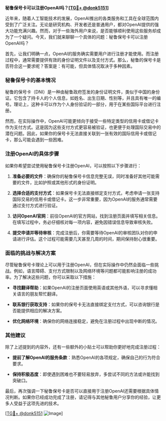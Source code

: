 **秘鲁保号卡可以注册OpenAI吗？[[TG💪+ @donk5151](https://t.me/s/donk5151)]**

近年来，随着人工智能技术的发展，OpenAI推出的各类服务和工具在全球范围内受到了广泛关注。无论是研究机构、开发者还是普通用户，都对OpenAI提供的强大功能充满兴趣。然而，对于一些海外用户来说，是否能够顺利使用这些服务却成为了一个疑问。今天，我们就来聊聊一个具体的问题：秘鲁保号卡可以注册OpenAI吗？

首先，让我们明确一点，OpenAI的服务确实需要用户进行注册才能使用。而注册过程中，通常需要提供有效的身份证明文件以及支付方式。那么，秘鲁的保号卡是否符合这一要求呢？答案是：有可能，但具体情况取决于多种因素。

### 秘鲁保号卡的基本情况

秘鲁的保号卡（DNI）是一种由秘鲁政府签发的身份证明文件，类似于中国的身份证。它包含了持卡人的个人信息，如姓名、出生日期、性别等，并且具有唯一的编号。理论上，这种卡可以作为个人身份验证的一部分，用于在某些国际平台进行注册。

然而，在实际操作中，OpenAI可能更倾向于接受一些特定类型的信用卡或借记卡作为支付方式。这是因为这些支付方式更容易被验证，也更便于处理国际交易中的潜在问题。因此，如果你的保号卡无法直接关联到一张有效的国际信用卡或借记卡，那么可能会遇到一些困难。

### 注册OpenAI的具体步骤

如果你希望尝试使用秘鲁保号卡注册OpenAI，可以按照以下步骤进行：

1. **准备必要的文件**：确保你的秘鲁保号卡信息完整无误，同时准备好其他可能需要的文件，比如护照或其他形式的身份证明。

2. **选择合适的支付方式**：如果保号卡无法直接绑定支付方式，考虑申请一张支持国际交易的信用卡或借记卡。这一步非常重要，因为OpenAI的服务通常需要通过支付方式进行验证。

3. **访问OpenAI官网**：前往OpenAI的官方网站，找到注册页面并填写相关信息。在填写过程中，务必仔细核对每一项内容，避免因错误信息导致审核失败。

4. **提交申请并等待审核**：完成注册后，你需要等待OpenAI的审核团队对你的申请进行评估。这个过程可能需要几天甚至几周的时间，期间保持耐心很重要。

### 面临的挑战与解决方案

尽管秘鲁保号卡理论上可以用于注册OpenAI，但在实际操作中仍然会面临一些挑战。例如，语言障碍、支付方式限制以及网络环境等问题都可能影响注册的成功率。为了解决这些问题，你可以采取以下措施：

- **寻找翻译帮助**：如果OpenAI的注册页面使用英语或其他外语，可以寻求懂相关语言的朋友帮忙翻译。
  
- **联系银行获取支持**：如果你的保号卡无法直接绑定支付方式，可以咨询银行是否能提供相应的解决方案。

- **优化网络环境**：确保你的网络连接稳定，避免在注册过程中出现中断的情况。

### 其他建议

除了上述提到的内容外，还有一些额外的小贴士可以帮助你更好地完成注册过程：

- **提前了解OpenAI的服务条款**：熟悉OpenAI的各项规定，确保自己的行为符合要求。
  
- **保持积极态度**：即使遇到困难也不要轻易放弃，多尝试不同的方法或许能找到突破口。

最后，再次强调一下秘鲁保号卡是否可以直接用于注册OpenAI还需要根据具体情况判断。如果你已经成功完成了注册，请记得与其他秘鲁用户分享你的经验，让更多人受益于这项先进的技术。

[[TG💪+ @donk5151](https://t.me/s/donk5151) ![Image](https://i.postimg.cc/rwNCRYN7/Snipaste-2025-04-30-17-27-05.png)]